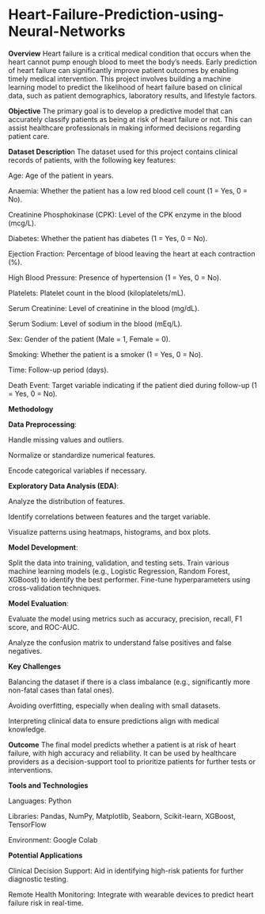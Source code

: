 # Heart-Failure-Prediction-using-Neural-Networks

**Overview**
Heart failure is a critical medical condition that occurs when the heart cannot pump enough blood to meet the body’s needs. Early prediction of heart failure can significantly improve patient outcomes by enabling timely medical intervention. This project involves building a machine learning model to predict the likelihood of heart failure based on clinical data, such as patient demographics, laboratory results, and lifestyle factors.

**Objective**
The primary goal is to develop a predictive model that can accurately classify patients as being at risk of heart failure or not. This can assist healthcare professionals in making informed decisions regarding patient care.

**Dataset Descriptio**n
The dataset used for this project contains clinical records of patients, with the following key features:

Age: Age of the patient in years.

Anaemia: Whether the patient has a low red blood cell count (1 = Yes, 0 = No).

Creatinine Phosphokinase (CPK): Level of the CPK enzyme in the blood (mcg/L).

Diabetes: Whether the patient has diabetes (1 = Yes, 0 = No).

Ejection Fraction: Percentage of blood leaving the heart at each contraction (%).

High Blood Pressure: Presence of hypertension (1 = Yes, 0 = No).

Platelets: Platelet count in the blood (kiloplatelets/mL).

Serum Creatinine: Level of creatinine in the blood (mg/dL).

Serum Sodium: Level of sodium in the blood (mEq/L).

Sex: Gender of the patient (Male = 1, Female = 0).

Smoking: Whether the patient is a smoker (1 = Yes, 0 = No).

Time: Follow-up period (days).

Death Event: Target variable indicating if the patient died during follow-up (1 = Yes, 0 = No).

**Methodology**

**Data Preprocessing**:

Handle missing values and outliers.

Normalize or standardize numerical features.

Encode categorical variables if necessary.

**Exploratory Data Analysis (EDA)**:

Analyze the distribution of features.

Identify correlations between features and the target variable.

Visualize patterns using heatmaps, histograms, and box plots.

**Model Development**:

Split the data into training, validation, and testing sets.
Train various machine learning models (e.g., Logistic Regression, Random Forest, XGBoost) to identify the best performer.
Fine-tune hyperparameters using cross-validation techniques.

**Model Evaluation**:

Evaluate the model using metrics such as accuracy, precision, recall, F1 score, and ROC-AUC.

Analyze the confusion matrix to understand false positives and false negatives.

**Key Challenges**

Balancing the dataset if there is a class imbalance (e.g., significantly more non-fatal cases than fatal ones).

Avoiding overfitting, especially when dealing with small datasets.

Interpreting clinical data to ensure predictions align with medical knowledge.

**Outcome**
The final model predicts whether a patient is at risk of heart failure, with high accuracy and reliability. It can be used by healthcare providers as a decision-support tool to prioritize patients for further tests or interventions.

**Tools and Technologies**

Languages: Python

Libraries: Pandas, NumPy, Matplotlib, Seaborn, Scikit-learn, XGBoost, TensorFlow 

Environment: Google Colab

**Potential Applications**

Clinical Decision Support: Aid in identifying high-risk patients for further diagnostic testing.

Remote Health Monitoring: Integrate with wearable devices to predict heart failure risk in real-time.







